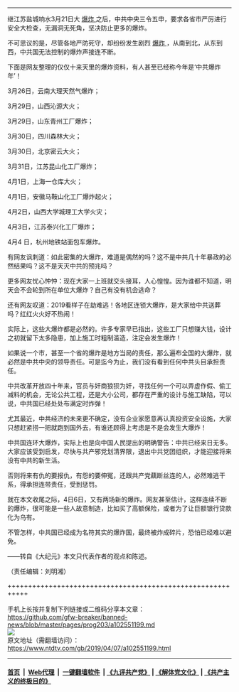 ### 
------------------------

<div class="post_content" itemprop="articleBody">
 <p>
  继江苏盐城响水3月21日大
  <a href="https://www.ntdtv.com/gb/爆炸.htm">
   爆炸
  </a>
  之后，中共中央三令五申，要求各省市严厉进行安全大检查，无漏洞无死角，坚决防止更多的爆炸。
 </p>
 <p>
  不可思议的是，尽管各地严防死守，却纷纷发生剧烈
  <a href="https://www.ntdtv.com/gb/爆炸.htm">
   爆炸
  </a>
  ，从南到北，从东到西，中共国无法控制的爆炸声接连不断。
 </p>
 <p>
  下面是网友整理的仅仅十来天里的爆炸资料，有人甚至已经称今年是‘中共爆炸年’！
 </p>
 <p>
  3月26日，云南大理天然气爆炸；
 </p>
 <p>
  3月29日，山西沁源大火；
 </p>
 <p>
  3月29日，山东青州工厂爆炸；
 </p>
 <p>
  3月30日，四川森林大火；
 </p>
 <p>
  3月30日，北京密云大火；
 </p>
 <p>
  3月31日，江苏昆山化工厂爆炸；
 </p>
 <p>
  4月1日，上海一仓库大火；
 </p>
 <p>
  4月1日，安徽马鞍山化工厂爆炸起火；
 </p>
 <p>
  4月2日，山西大学城理工大学火灾；
 </p>
 <p>
  4月3日，江苏泰兴化工厂爆炸；
 </p>
 <p>
  4月4 日，杭州地铁站面包车爆炸。
 </p>
 <p>
  有网友讽刺道：如此密集的大爆炸，难道是偶然的吗？这不是中共几十年暴政的必然结果吗？这不是天灭中共的预兆吗？
 </p>
 <p>
  更多网友忧心忡忡：现在大家一上班就交头接耳，人心惶惶。因为谁都不知道，明天会不会轮到所在单位大爆炸？自己有没有机会逃命？
 </p>
 <p>
  还有网友叹道：2019看样子在劫难逃！各地区连锁大爆炸，是大家给中共送葬吗？红红火火好不热闹！
 </p>
 <p>
  实际上，这些大爆炸都是必然的。许多专家早已指出，这些工厂只想赚大钱，设计之初就留下太多隐患，加上施工时粗制滥造，注定会发生爆炸！
 </p>
 <p>
  如果说一个市，甚至一个省的爆炸是地方当局的责任，那么遍布全国的大爆炸，就必然是中共中央的领导责任。可是迄今为止，我们没有看到任何中共头目承担责任。
 </p>
 <p>
  中共改革开放四十年来，官员与奸商狼狈为奸，寻找任何一个可以弄虚作假、偷工减料的机会，无论公共工程，还是大小公司，都存在严重的设计与施工缺陷，可以说，中共国已经处处布满定时炸弹！
 </p>
 <p>
  尤其最近，中共经济的未来更不确定，没有企业家愿意再认真投资安全设施，大家只想赶紧捞一把就跑到国外去，有谁还顾得上考虑是不是会发生大爆炸！
 </p>
 <p>
  中共国连环大爆炸，实际上也是向中国人民提出的明确警告：中共已经来日无多。大家应该受到启发，尽快与共产邪党划清界限，退出中共党团组织，才能迎接将来没有中共的新生活。
 </p>
 <p>
  否则将来有仇的要报仇，有怨的要伸冤，还跟共产党藕断丝连的人，必然难逃干系，得承担连带责任，受到惩罚。
 </p>
 <p>
  就在本文收尾之际，4日6日，又有两场新的爆炸。网友甚至估计，这样连续不断的爆炸，很可能是一些人故意制造，比如买了高额保险，或者为了让巨额银行贷款化为乌有。
 </p>
 <p>
  不管怎样，中共国已经成为名符其实的爆炸国，最终被炸成碎片，恐怕已经难以避免。
 </p>
 <p>
  ——转自《大纪元》本文只代表作者的观点和陈述。
 </p>
 <p>
  （责任编辑：刘明湘）
 </p>
 <div class="single_ad">
 </div>
</div>

+++++++++++++++++++++++++++++++++++++++++++++++++++++++++++<br/><br/>
手机上长按并复制下列链接或二维码分享本文章：<br/>
https://github.com/gfw-breaker/banned-news/blob/master/pages/prog203/a102551199.md <br/>
<a href='https://github.com/gfw-breaker/banned-news/blob/master/pages/prog203/a102551199.md'><img src='https://github.com/gfw-breaker/banned-news/blob/master/pages/prog203/a102551199.md.png'/></a> <br/>
原文地址（需翻墙访问）：https://www.ntdtv.com/gb/2019/04/07/a102551199.html


------------------------
#### [首页](https://github.com/gfw-breaker/banned-news/blob/master/README.md) &nbsp;|&nbsp; [Web代理](https://github.com/labour-camp/helloworld) &nbsp;|&nbsp; [一键翻墙软件](https://github.com/gfw-breaker/nogfw/blob/master/README.md) &nbsp;| [《九评共产党》](https://github.com/gfw-breaker/9ping.md/blob/master/README.md#九评之一评共产党是什么) | [《解体党文化》](https://github.com/gfw-breaker/jtdwh.md/blob/master/README.md) | [《共产主义的终极目的》](https://github.com/gfw-breaker/gczydzjmd.md/blob/master/README.md)


